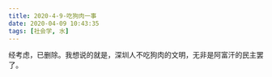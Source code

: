 ```yaml
---
title: 2020-4-9-吃狗肉一事
date: 2020-04-09 10:43:35
tags: [社会学, 水]
---
```


经考虑，已删除。我想说的就是，深圳人不吃狗肉的文明，无非是阿富汗的民主罢了。


